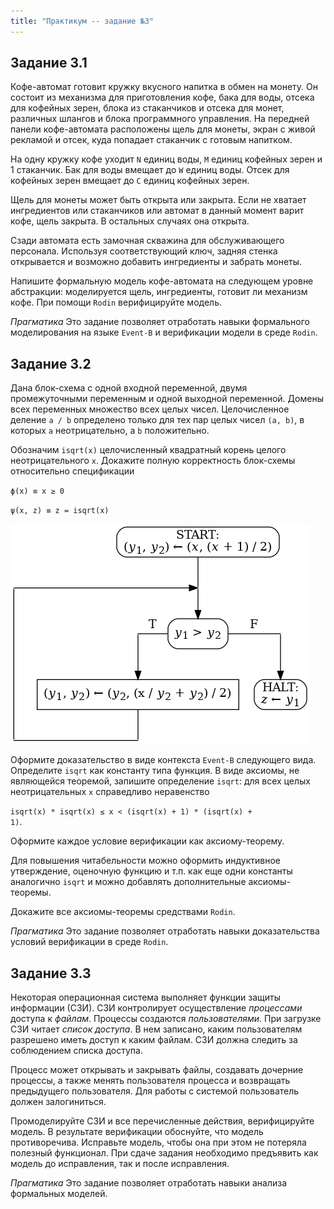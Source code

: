 ```yaml
---
title: "Практикум -- задание №3"
---
```


## Задание 3.1

Кофе-автомат готовит кружку вкусного напитка в обмен на монету.
Он состоит из механизма для приготовления кофе, бака для воды,
отсека для кофейных зерен, блока из стаканчиков и отсека для монет, различных шлангов и блока
программного управления.
На передней
панели кофе-автомата расположены щель для монеты, экран с живой
рекламой и отсек, куда
попадает стаканчик с готовым напитком.

На одну кружку кофе уходит `N` единиц воды, `M` единиц кофейных
зерен и 1 стаканчик. Бак для воды вмещает до `W` единиц воды.
Отсек для кофейных зерен вмещает до `C` единиц кофейных зерен.

Щель для монеты может
быть открыта или закрыта. Если не хватает ингредиентов или стаканчиков
или автомат
в данный момент варит кофе, щель закрыта. В остальных случаях
она открыта.

Сзади автомата есть замочная скважина для обслуживающего персонала.
Используя соответствующий ключ, задняя стенка открывается
и возможно добавить ингредиенты и забрать монеты.

Напишите формальную модель кофе-автомата на следующем уровне
абстракции: моделируется щель, ингредиенты, готовит ли механизм
кофе. При помощи `Rodin` верифицируйте модель.

_Прагматика_ Это задание позволяет отработать навыки формального
моделирования на языке `Event-B` и верификации модели в среде `Rodin`.

## Задание 3.2

Дана блок-схема с одной входной переменной, двумя промежуточными
переменным и одной выходной переменной. Домены всех переменных
множество всех целых чисел. 
Целочисленное деление <code>a / b</code> определено только для
тех пар целых чисел <code>(a, b)</code>, в которых <code>a</code>
неотрицательно, а <code>b</code> положительно.

Обозначим <code>isqrt(x)</code>
целочисленный квадратный корень целого неотрицательного <code>x</code>. Докажите полную корректность блок-схемы относительно спецификации 

<code>&straightphi;(x) &equiv; x &ge; 0</code>

<code>&psi;(x, z) &equiv; z = isqrt(x)</code>

![блок-схема к заданию 3.2](b3_2.png)

Оформите доказательство в виде контекста `Event-B` следующего вида.
Определите <code>isqrt</code> как константу типа функция. В виде
аксиомы, не являющейся теоремой, запишите определение <code>isqrt</code>:
для всех целых неотрицательных <code>x</code> справедливо неравенство

<code>isqrt(x) * isqrt(x) &le; x &lt; (isqrt(x) + 1) * (isqrt(x) + 1)</code>.

Оформите каждое условие верификации как аксиому-теорему.

Для повышения читабельности можно оформить индуктивное утверждение,
оценочную функцию и т.п. как еще одни константы аналогично <code>isqrt</code>
и можно добавлять дополнительные аксиомы-теоремы.

Докажите все аксиомы-теоремы средствами `Rodin`.

_Прагматика_ Это задание позволяет отработать навыки
доказательства условий верификации в среде `Rodin`.

## Задание 3.3

Некоторая операционная система выполняет функции
защиты информации (СЗИ).
СЗИ контролирует осуществление _процессами_ доступа
к _файлам_. Процессы создаются _пользователями_.
При загрузке СЗИ читает _список доступа_. В нем
записано, каким пользователям разрешено иметь доступ
к каким файлам. СЗИ должна следить за соблюдением
списка доступа.

Процесс может открывать и закрывать файлы,
создавать дочерние процессы, а также менять пользователя
процесса и возвращать предыдущего пользователя.
Для работы с системой пользователь должен
залогиниться.

Промоделируйте СЗИ и все перечисленные действия,
верифицируйте модель. В результате верификации обоснуйте,
что модель противоречива. Исправьте модель, чтобы она
при этом не потеряла полезный функционал.
При сдаче задания необходимо предъявить как модель до
исправления, так и после исправления.

_Прагматика_ Это задание позволяет отработать навыки
анализа формальных моделей.

